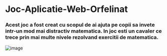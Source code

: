 # Joc-Aplicatie-Web-Orfelinat
### Acest joc a fost creat cu scopul de ai ajuta pe copii sa invete intr-un mod mai distractiv matematica. In joc esti un cavaler ce trece prin mai multe nivele rezolvand exercitii de matematica.

![image](https://user-images.githubusercontent.com/61494964/150932875-a0976581-fb20-439a-8445-d992ce47146c.png)

